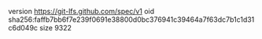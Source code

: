 version https://git-lfs.github.com/spec/v1
oid sha256:faffb7bb6f7e239f0691e38800d0bc376941c39464a7f63dc7b1c1d31c6d049c
size 9322
